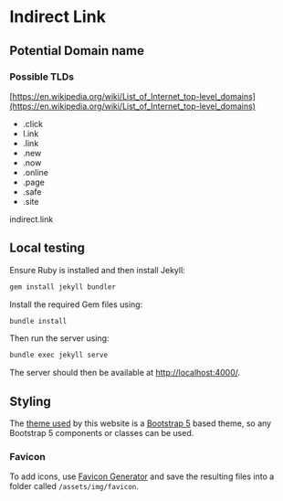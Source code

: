 # Indirect Link

## Potential Domain name

### Possible TLDs

[https://en.wikipedia.org/wiki/List_of_Internet_top-level_domains](https://en.wikipedia.org/wiki/List_of_Internet_top-level_domains)

- .click
- l.ink
- .link
- .new
- .now
- .online
- .page
- .safe
- .site

indirect.link

## Local testing

Ensure Ruby is installed and then install Jekyll:

```sh
gem install jekyll bundler
```

Install the required Gem files using:

```sh
bundle install
```

Then run the server using:

```sh
bundle exec jekyll serve
```

The server should then be available at [http://localhost:4000/](http://localhost:4000/).

## Styling

The [theme used](https://github.com/jonaharagon/jekyll-bootstrap-theme) by this website is a [Bootstrap 5](https://getbootstrap.com/docs/5.0/getting-started/introduction/) based theme, so any Bootstrap 5 components or classes can be used.

### Favicon

To add icons, use [Favicon Generator](https://realfavicongenerator.net/) and save the resulting files into a folder called `/assets/img/favicon`.
